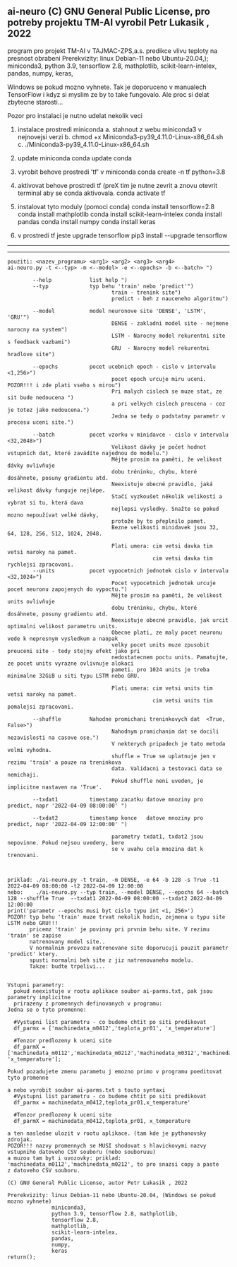  ai-neuro (C) GNU General Public License, pro potreby projektu TM-AI vyrobil Petr Lukasik , 2022 
------------------------------------------------------------------------------------------------------ 
 program pro projekt TM-AI v TAJMAC-ZPS,a.s.
 predikce vlivu teploty na presnost obrabeni
 Prerekvizity: linux Debian-11 nebo Ubuntu-20.04,);
               miniconda3,
               python 3.9,
               tensorflow 2.8,
               mathplotlib,
               scikit-learn-intelex,
               pandas,
               numpy,
               keras,

 Windows se pokud mozno vyhnete. Tak je doporuceno v manualech TensorFlow
 i kdyz si myslim ze by to take fungovalo. Ale proc si delat zbytecne
 starosti...

 Pozor pro instalaci je nutno udelat nekolik veci
  1. instalace prostredi miniconda 
       a. stahnout z webu miniconda3 v nejnovejsi verzi
       b. chmod +x Miniconda3-py39_4.11.0-Linux-x86_64.sh
       c. ./Miniconda3-py39_4.11.0-Linux-x86_64.sh

  2. update miniconda
       conda update conda

  3. vyrobit behove prostredi 'tf' v miniconda
       conda create -n tf python=3.8

  4. aktivovat behove prostredi tf (preX tim je nutne zevrit a znovu
     otevrit terminal aby se conda aktivovala.
       conda activate  tf

  5. instalovat tyto moduly (pomoci conda)
       conda install tensorflow=2.8 
       conda install mathplotlib
       conda install scikit-learn-intelex
       conda install pandas
       conda install numpy
       conda install keras

  6. v prostredi tf jeste upgrade tensorflow 
       pip3 install --upgrade tensorflow
------------------------------------------------------------------------------------------------------ 

------------------------------------------------------------------------------------------------------ 
    pouziti: <nazev_programu> <arg1> <arg2> <arg3> <arg4>
    ai-neuro.py -t <--typ> -m <--model> -e <--epochs> -b <--batch> ")
     
            --help            list help ")
            --typ             typ behu 'train' nebo 'predict'")
                                     train - trenink site")
                                     predict - beh z nauceneho algoritmu")
     
            --model           model neuronove site 'DENSE', 'LSTM', 'GRU'")
                                     DENSE - zakladni model site - nejmene narocny na system")
                                     LSTM - Narocny model rekurentni site s feedback vazbami")
                                     GRU  - Narocny model rekurentni hradlove site")
     
            --epochs          pocet ucebnich epoch - cislo v intervalu <1,256>")
                                     pocet epoch urcuje miru uceni. POZOR!!! i zde plati vseho s mirou")
                                     Pri malych cislech se muze stat, ze sit bude nedoucena ")
                                     a pri velkych cislech preucena - coz je totez jako nedoucena.")
                                     Jedna se tedy o podstatny parametr v procesu uceni site.")
     
            --batch           pocet vzorku v minidavce - cislo v intervalu <32,2048>")
                                     Velikost dávky je počet hodnot vstupních dat, které zavádíte najednou do modelu.")
                                     Mějte prosím na paměti, že velikost dávky ovlivňuje 
                                     dobu tréninku, chybu, které dosáhnete, posuny gradientu atd. 
                                     Neexistuje obecné pravidlo, jaká velikost dávky funguje nejlépe.
                                     Stačí vyzkoušet několik velikostí a vybrat si tu, která dava
                                     nejlepsi vysledky. Snažte se pokud mozno nepoužívat velké dávky,
                                     protože by to přeplnilo pamet. 
                                     Bezne velikosti minidavek jsou 32, 64, 128, 256, 512, 1024, 2048.
     
                                     Plati umera: cim vetsi davka tim vetsi naroky na pamet.
                                                  cim vetsi davka tim rychlejsi zpracovani.
            --units           pocet vypocetnich jednotek cislo v intervalu <32,1024>")
                                     Pocet vypocetnich jednotek urcuje pocet neuronu zapojenych do vypoctu.")
                                     Mějte prosím na paměti, že velikost units ovlivňuje 
                                     dobu tréninku, chybu, které dosáhnete, posuny gradientu atd. 
                                     Neexistuje obecné pravidlo, jak urcit optimalni velikost parametru units.
                                     Obecne plati, ze maly pocet neuronu vede k nepresnym vysledkum a naopak
                                     velky pocet units muze zpusobit preuceni site - tedy stejny efekt jako pri
                                     nedostatecnem poctu units. Pamatujte, ze pocet units vyrazne ovlivnuje alokaci
                                     pameti. pro 1024 units je treba minimalne 32GiB u siti typu LSTM nebo GRU.
     
                                     Plati umera: cim vetsi units tim vetsi naroky na pamet.
                                                  cim vetsi units tim pomalejsi zpracovani.
     
            --shuffle         Nahodne promichani treninkovych dat  <True, False>")
                                     Nahodnym promichanim dat se docili nezavislosti na casove ose.")
                                     V nekterych pripadech je tato metoda velmi vyhodna. 
                                     shuffle = True se uplatnuje jen v rezimu 'train' a pouze na treninkova 
                                     data. Validacni a testovaci data se nemichaji. 
                                     Pokud shuffle neni uveden, je implicitne nastaven na 'True'. 
     
            --txdat1          timestamp zacatku datove mnoziny pro predict, napr '2022-04-09 08:00:00' ")
     
            --txdat2          timestamp konce   datove mnoziny pro predict, napr '2022-04-09 12:00:00' ")
     
                                     parametry txdat1, txdat2 jsou nepovinne. Pokud nejsou uvedeny, bere
                                     se v uvahu cela mnozina dat k trenovani.
     
     
     
    priklad: ./ai-neuro.py -t train, -m DENSE, -e 64 -b 128 -s True -t1 2022-04-09 08:00:00 -t2 2022-04-09 12:00:00
    nebo:    ./ai-neuro.py --typ train, --model DENSE, --epochs 64 --batch 128 --shuffle True  --txdat1 2022-04-09 08:00:00 --txdat2 2022-04-09 12:00:00
    print('parametr --epochs musi byt cislo typu int <1, 256>')
    POZOR! typ behu 'train' muze trvat nekolik hodin, zejmena u typu site LSTM nebo GRU!!!
           pricemz 'train' je povinny pri prvnim behu site. V rezimu 'train' se zapise 
           natrenovany model site..
           V normalnim provozu natrenovane site doporucuji pouzit parametr 'predict' ktery.
           spusti normalni beh site z jiz natrenovaneho modelu.
           Takze: budte trpelivi...
     
     
    Vstupni parametry: 
      pokud neexistuje v rootu aplikace soubor ai-parms.txt, pak jsou parametry implicitne
      prirazeny z promennych definovanych v programu:
    Jedna se o tyto promenne: 
     
      #Vystupni list parametru - co budeme chtit po siti predikovat
      df_parmx = ['machinedata_m0412','teplota_pr01', 'x_temperature']
     
      #Tenzor predlozeny k uceni site
      df_parmX = ['machinedata_m0112','machinedata_m0212','machinedata_m0312','machinedata_m0412','teplota_pr01', 'x_temperature'];
     
    Pokud pozadujete zmenu parametu j emozno primo v programu poeditovat tyto promenne 
     
    a nebo vyrobit soubor ai-parms.txt s touto syntaxi 
      #Vystupni list parametru - co budeme chtit po siti predikovat
      df_parmx = machinedata_m0412,teplota_pr01,x_temperature'
     
      #Tenzor predlozeny k uceni site
      df_parmX = machinedata_m0412,teplota_pr01, x_temperature
     
    a ten nasledne ulozit v rootu aplikace. (tam kde je pythonovsky zdrojak. 
    POZOR!!! nazvy promennych se MUSI shodovat s hlavickovymi nazvy vstupniho datoveho CSV souboru (nebo souboruuu)
    a muzou tam byt i uvozovky: priklad: 'machinedata_m0112','machinedata_m0212', to pro snazsi copy a paste 
    z datoveho CSV souboru. 
     
    (C) GNU General Public License, autor Petr Lukasik , 2022 
     
    Prerekvizity: linux Debian-11 nebo Ubuntu-20.04, (Windows se pokud mozno vyhnete)
                  miniconda3,
                  python 3.9, tensorflow 2.8, mathplotlib,  
                  tensorflow 2.8,
                  mathplotlib,  
                  scikit-learn-intelex,  
                  pandas,  
                  numpy,  
                  keras   
    return();
